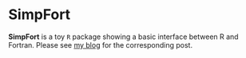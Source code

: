 # SimpFort

**SimpFort** is a toy `R` package showing a basic interface between R and Fortran. Please see [my blog](https://www.avrahamadler.com/2018/12/09/the-need-for-speed-part-1-building-an-r-package-with-fortran/) for the corresponding post.
